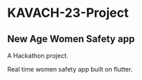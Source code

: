 ﻿# KAVACH-23-Project
## New Age Women Safety app

A Hackathon project.

Real time women safety app built on flutter.
